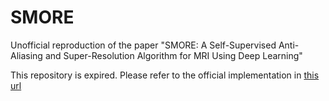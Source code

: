 # SMORE
Unofficial reproduction of the paper "SMORE: A Self-Supervised Anti-Aliasing and Super-Resolution Algorithm for MRI Using Deep Learning"

This repository is expired. Please refer to the official implementation in [this url](https://gitlab.com/iacl/smore)
